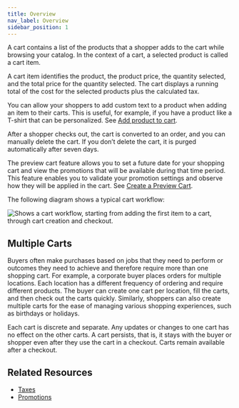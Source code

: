 ```yaml
---
title: Overview
nav_label: Overview
sidebar_position: 1
---
```


A cart contains a list of the products that a shopper adds to the cart while browsing your catalog. In the context of a cart, a selected product is called a cart item.

A cart item identifies the product, the product price, the quantity selected, and the total price for the quantity selected. The cart displays a running total of the cost for the selected products plus the calculated tax.

You can allow your shoppers to add custom text to a product when adding an item to their carts. This is useful, for example, if you have a product like a T-shirt that can be personalized. See [Add product to cart](/docs/commerce-cloud/carts/cart-items/add-product-to-cart).

After a shopper checks out, the cart is converted to an order, and you can manually delete the cart. If you donʼt delete the cart, it is purged automatically after seven days.

The preview cart feature allows you to set a future date for your shopping cart and view the promotions that will be available during that time period. This feature enables you to validate your promotion settings and observe how they will be applied in the cart. See [Create a Preview Cart](/docs/commerce-cloud/carts/cart-management/create-multi-cart#post-create-a-preview-cart).

The following diagram shows a typical cart workflow:

![Shows a cart workflow, starting from adding the first item to a cart, through cart creation and checkout.](/assets/cart-workflow.png)

## Multiple Carts

Buyers often make purchases based on jobs that they need to perform or outcomes they need to achieve and therefore require more than one shopping cart. For example, a corporate buyer places orders for multiple locations. Each location has a different frequency of ordering and require different products. The buyer can create one cart per location, fill the carts, and then check out the carts quickly. Similarly, shoppers can also create multiple carts for the ease of managing various shopping experiences, such as birthdays or holidays.

Each cart is discrete and separate. Any updates or changes to one cart has no effect on the other carts. A cart persists, that is, it stays with the buyer or shopper even after they use the cart in a checkout. Carts remain available after a checkout.

## Related Resources

- [Taxes](/docs/carts-orders/carts/tax-items)
- [Promotions](/docs/promotions/promotions-overview.md)

